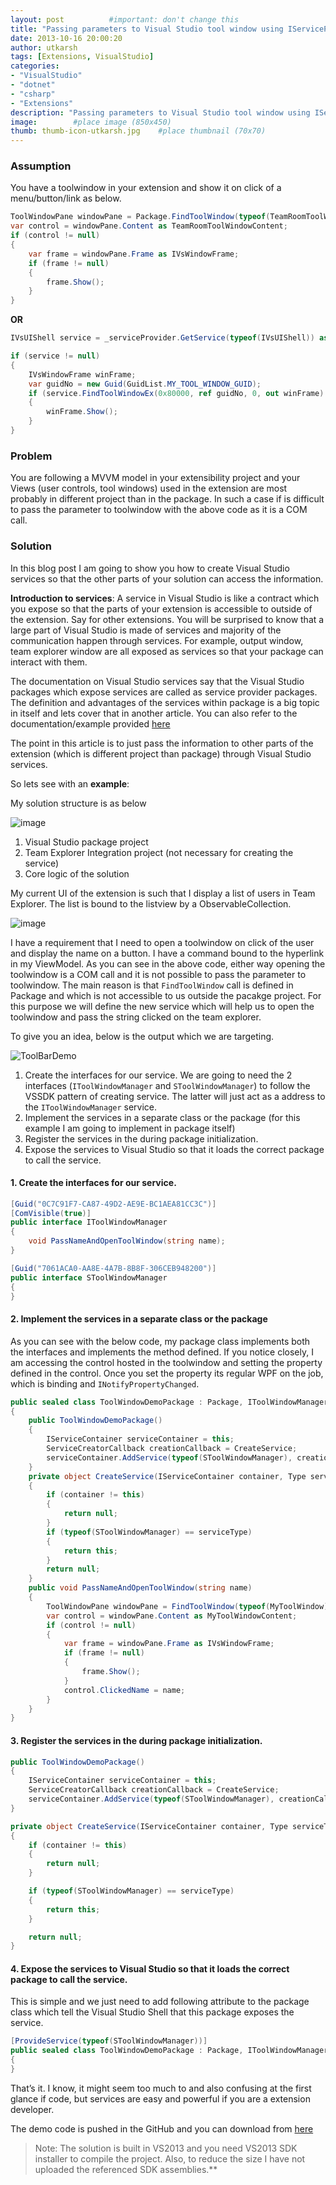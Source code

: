 ```yaml
---
layout: post          #important: don't change this
title: "Passing parameters to Visual Studio tool window using IServiceProvider"
date: 2013-10-16 20:00:20
author: utkarsh
tags: [Extensions, VisualStudio]
categories:
- "VisualStudio"
- "dotnet"
- "csharp"
- "Extensions"
description: "Passing parameters to Visual Studio tool window using IServiceProvider"
image:        #place image (850x450)
thumb: thumb-icon-utkarsh.jpg    #place thumbnail (70x70)
---
```

### Assumption

You have a toolwindow in your extension and show it on click of a menu/button/link as below.

```cs
ToolWindowPane windowPane = Package.FindToolWindow(typeof(TeamRoomToolWindow), 0, true);
var control = windowPane.Content as TeamRoomToolWindowContent;
if (control != null)
{
    var frame = windowPane.Frame as IVsWindowFrame;
    if (frame != null)
    {
        frame.Show();
    }
}
```
**OR**

```cs
IVsUIShell service = _serviceProvider.GetService(typeof(IVsUIShell)) as IVsUIShell;

if (service != null)
{
    IVsWindowFrame winFrame;
    var guidNo = new Guid(GuidList.MY_TOOL_WINDOW_GUID);
    if (service.FindToolWindowEx(0x80000, ref guidNo, 0, out winFrame) >= 0 && winFrame != null)
    {
        winFrame.Show();
    }
}
```

### Problem

You are following a MVVM model in your extensibility project and your Views (user controls, tool windows) used in the extension are most probably in different project than in the package. In such a case if is difficult to pass the parameter to toolwindow with the above code as it is a COM call.

### Solution

In this blog post I am going to show you how to create Visual Studio services so that the other parts of your solution can access the information.

**Introduction to services**: A service in Visual Studio is like a contract which you expose so that the parts of your extension is accessible to outside of the extension. Say for other extensions. You will be surprised to know that a large part of Visual Studio is made of services and majority of the communication happen through services. For example, output window, team explorer window are all exposed as services so that your package can interact with them. 

The documentation on Visual Studio services say that the Visual Studio packages which expose services are called as service provider packages. The definition and advantages of the services within package is a big topic in itself and lets cover that in another article. You can also refer to the documentation/example provided [here](http://archive.msdn.microsoft.com/ServicesRefDD/Release/ProjectReleases.aspx?ReleaseId=1215)

The point in this article is to just pass the information to other parts of the extension (which is different project than package) through Visual Studio services.

So lets see with an **example**:

My solution structure is as below

![image]({{site.url}}/images/screenshots/utkarsh/2013_10_16_passing_parameters_to_visual_Image1.png)

1.  Visual Studio package project 
2.  Team Explorer Integration project (not necessary for creating the service) 
3.  Core logic of the solution 

My current UI of the extension is such that I display a list of users in Team Explorer. The list is bound to the listview by a ObservableCollection. 

![image]({{site.url}}/images/screenshots/utkarsh//2013_10_16_passing_parameters_to_visual_Image2.png)

I have a requirement that I need to open a toolwindow on click of the user and display the name on a button. I have a command bound to the hyperlink in my ViewModel. As you can see in the above code, either way opening the toolwindow is a COM call and it is not possible to pass the parameter to toolwindow. The main reason is that `FindToolWindow` call is defined in Package and which is not accessible to us outside the pacakge project. For this purpose we will define the new service which will help us to open the toolwindow and pass the string clicked on the team explorer.

To give you an idea, below is the output which we are targeting.

![ToolBarDemo]({{site.url}}/images/screenshots/utkarsh/2013_10_16_passing_parameters_to_visual_Image3.gif)

1.  Create the interfaces for our service. We are going to need the 2 interfaces (`IToolWindowManager` and `SToolWindowManager`) to follow the VSSDK pattern of creating service. The latter will just act as a address to the `IToolWindowManager` service. 
2.  Implement the services in a separate class or the package (for this example I am going to implement in package itself) 
3.  Register the services in the during package initialization. 
4.  Expose the services to Visual Studio so that it loads the correct package to call the service. 

#### 1. Create the interfaces for our service.

```cs
[Guid("0C7C91F7-CA87-49D2-AE9E-BC1AEA81CC3C")]
[ComVisible(true)]
public interface IToolWindowManager
{
    void PassNameAndOpenToolWindow(string name);
}

[Guid("7061ACA0-AA8E-4A7B-8B8F-306CEB948200")]
public interface SToolWindowManager
{
}
```

#### 2. Implement the services in a separate class or the package

As you can see with the below code, my package class implements both the interfaces and implements the method defined. If you notice closely, I am accessing the control hosted in the toolwindow and setting the property defined in the control. Once you set the property its regular WPF on the job, which is binding and `INotifyPropertyChanged`.

```cs
public sealed class ToolWindowDemoPackage : Package, IToolWindowManager, SToolWindowManager
{
    public ToolWindowDemoPackage()
    {
        IServiceContainer serviceContainer = this;
        ServiceCreatorCallback creationCallback = CreateService;
        serviceContainer.AddService(typeof(SToolWindowManager), creationCallback, true);
    }
    private object CreateService(IServiceContainer container, Type serviceType)
    {
        if (container != this)
        {
            return null;
        }
        if (typeof(SToolWindowManager) == serviceType)
        {
            return this;
        }
        return null;
    }
    public void PassNameAndOpenToolWindow(string name)
    {
        ToolWindowPane windowPane = FindToolWindow(typeof(MyToolWindow), 0, true);
        var control = windowPane.Content as MyToolWindowContent;
        if (control != null)
        {
            var frame = windowPane.Frame as IVsWindowFrame;
            if (frame != null)
            {
                frame.Show();
            }
            control.ClickedName = name;
        }
    }
}
```

#### 3. Register the services in the during package initialization. 

```cs
public ToolWindowDemoPackage()
{
    IServiceContainer serviceContainer = this;
    ServiceCreatorCallback creationCallback = CreateService;
    serviceContainer.AddService(typeof(SToolWindowManager), creationCallback, true);
}

private object CreateService(IServiceContainer container, Type serviceType)
{
    if (container != this)
    {
        return null;
    }

    if (typeof(SToolWindowManager) == serviceType)
    {
        return this;
    }

    return null;
}
```

#### 4. Expose the services to Visual Studio so that it loads the correct package to call the service. 

This is simple and we just need to add following attribute to the package class which tell the Visual Studio Shell that this package exposes the service.

```cs
[ProvideService(typeof(SToolWindowManager))]
public sealed class ToolWindowDemoPackage : Package, IToolWindowManager, SToolWindowManager
{
}
```
That’s it. I know, it might seem too much to and also confusing at the first glance if code, but services are easy and powerful if you are a extension developer.

The demo code is pushed in the GitHub and you can download from [here](https://github.com/onlyutkarsh/ToolWindowDemo/)


> Note: The solution is built in VS2013 and you need VS2013 SDK installer to compile the project. Also, to reduce the size I have not uploaded the referenced SDK assemblies.**